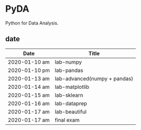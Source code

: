 # PyDA
Python for Data Analysis. 

## date

| Date | Title |
|------|-------|
| 2020-01-10 am | lab-numpy |
| 2020-01-10 pm | lab-pandas |
| 2020-01-13 am | lab-advanced(numpy + pandas) |
| 2020-01-14 am | lab-matplotlib |
| 2020-01-15 am | lab-sklearn |
| 2020-01-16 am | lab-dataprep |
| 2020-01-17 am | lab-beautiful |
| 2020-01-17 am | final exam |


